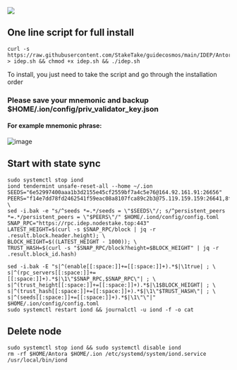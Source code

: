 ![](https://i.yapx.ru/RTuEU.jpg)


## One line script for full install
```
curl -s https://raw.githubusercontent.com/StakeTake/guidecosmos/main/IDEP/Antora/idep > idep.sh && chmod +x idep.sh && ./idep.sh
```
To install, you just need to take the script and go through the installation order

### Please save your mnemonic and backup $HOME/.ion/config/priv_validator_key.json
#### For example mnemonic phrase:
![image](https://user-images.githubusercontent.com/93165931/184551172-16cb2f1a-3145-4e5b-8092-c966e2f3e5ef.png)

## Start with state sync
```
sudo systemctl stop iond
iond tendermint unsafe-reset-all --home ~/.ion
SEEDS="6e52997400aaa1b3d2155e45cf2559bf7a4c5e76@164.92.161.91:26656"
PEERS="f14e7dd78fd2462541f59eac08a8107fca89c2b3@75.119.159.159:26641,8ffc74dbcd5ab32bc89e058ec53060d5762f88b5@178.63.100.102:26656,2a5c7fb6475f4edf5ea36dd1d40aecc70f55fa45@65.108.106.19:11343"; \
sed -i.bak -e "s/^seeds *=.*/seeds = \"$SEEDS\"/; s/^persistent_peers *=.*/persistent_peers = \"$PEERS\"/" $HOME/.iond/config/config.toml
SNAP_RPC="https://rpc.idep.nodestake.top:443"
LATEST_HEIGHT=$(curl -s $SNAP_RPC/block | jq -r .result.block.header.height); \
BLOCK_HEIGHT=$((LATEST_HEIGHT - 1000)); \
TRUST_HASH=$(curl -s "$SNAP_RPC/block?height=$BLOCK_HEIGHT" | jq -r .result.block_id.hash)

sed -i.bak -E "s|^(enable[[:space:]]+=[[:space:]]+).*$|\1true| ; \
s|^(rpc_servers[[:space:]]+=[[:space:]]+).*$|\1\"$SNAP_RPC,$SNAP_RPC\"| ; \
s|^(trust_height[[:space:]]+=[[:space:]]+).*$|\1$BLOCK_HEIGHT| ; \
s|^(trust_hash[[:space:]]+=[[:space:]]+).*$|\1\"$TRUST_HASH\"| ; \
s|^(seeds[[:space:]]+=[[:space:]]+).*$|\1\"\"|" $HOME/.ion/config/config.toml
sudo systemctl restart iond && journalctl -u iond -f -o cat
```
## Delete node
```
sudo systemctl stop iond && sudo systemctl disable iond
rm -rf $HOME/Antora $HOME/.ion /etc/systemd/system/iond.service /usr/local/bin/iond
```
